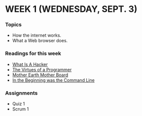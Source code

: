 # WEEK 1 (WEDNESDAY, SEPT. 3)

### Topics
* How the internet works.
* What a Web browser does.

### Readings for this week
* [What Is A Hacker](http://www.catb.org/esr/faqs/hacker-howto.html#what_is)
* [The Virtues of a Programmer](http://www.hhhh.org/wiml/virtues.html)
* [Mother Earth Mother Board](http://archive.wired.com/wired/archive/4.12/ffglass_pr.html)
* [In the Beginning was the Command Line](https://gist.github.com/jeremyjbowers/fd6c171f17023df91307)

### Assignments
* Quiz 1
* Scrum 1